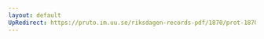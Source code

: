 ```yaml
---
layout: default
UpRedirect: https://pruto.im.uu.se/riksdagen-records-pdf/1870/prot-1870--fk--512.pdf
---
```

